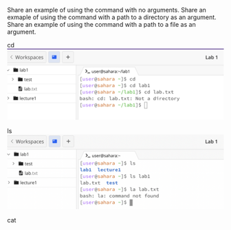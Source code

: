 Share an example of using the command with no arguments.
Share an exmaple of using the command with a path to a directory as an argument.
Share an example of using the command with a path to a file as an argument.

cd
![Image](cdexamples.png)

ls
![Image](lsexamples.png)

cat
